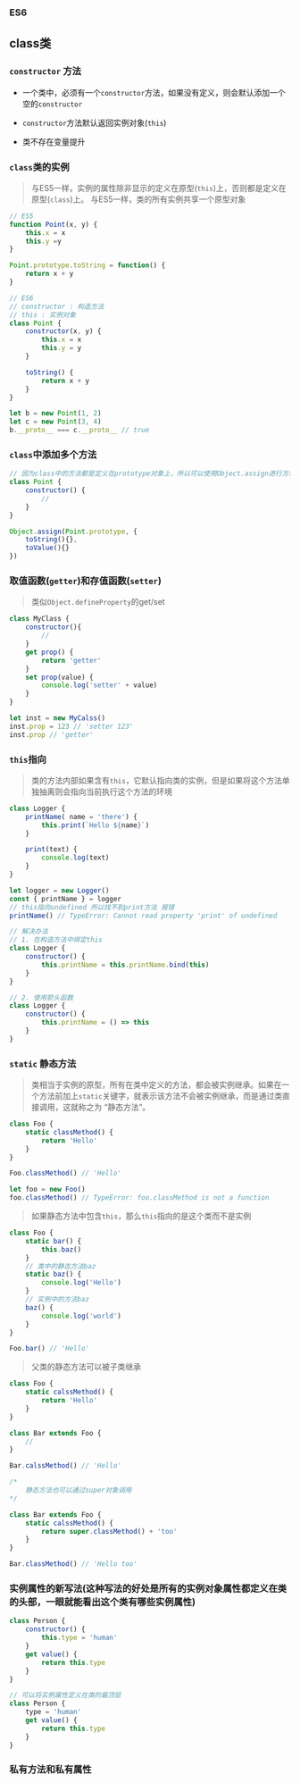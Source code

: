 ### ES6

## class类

### `constructor` 方法

- 一个类中，必须有一个`constructor`方法，如果没有定义，则会默认添加一个空的`constructor`

- `constructor`方法默认返回实例对象(`this`)

- 类不存在变量提升

### `class`类的实例

> 与ES5一样，实例的属性除非显示的定义在原型(`this`)上，否则都是定义在原型(`class`)上。
与ES5一样，类的所有实例共享一个原型对象

```js
// ES5
function Point(x, y) {
    this.x = x 
    this.y =y
}

Point.prototype.toString = function() {
    return x + y
}

// ES6 
// constructor : 构造方法
// this : 实例对象
class Point {
    constructor(x, y) {
        this.x = x
        this.y = y
    }

    toString() {
        return x + y
    }
}

let b = new Point(1, 2)
let c = new Point(3, 4)
b.__proto__ === c.__proto__ // true
```

### `class`中添加多个方法

```js
// 因为class中的方法都是定义在prototype对象上，所以可以使用Object.assign进行方法合并
class Point {
    constructor() { 
        //
    }
}

Object.assign(Point.prototype, {
    toString(){},
    toValue(){}
})
```

### 取值函数(`getter`)和存值函数(`setter`)

> 类似`Object.defineProperty`的get/set

```js
class MyClass { 
    constructor(){
        //
    }
    get prop() {
        return 'getter'
    }
    set prop(value) {
        console.log('setter' + value)
    }
}

let inst = new MyCalss()
inst.prop = 123 // 'setter 123'
inst.prop // 'getter'
```

### `this`指向

> 类的方法内部如果含有`this`，它默认指向类的实例，但是如果将这个方法单独抽离则会指向当前执行这个方法的环境

```js
class Logger {
    printName( name = 'there') {
        this.print(`Hello ${name}`)
    }

    print(text) {
        console.log(text)
    }
}

let logger = new Logger()
const { printName } = logger
// this指向undefined 所以找不到print方法 报错
printName() // TypeError: Cannot read property 'print' of undefined

// 解决办法
// 1. 在构造方法中绑定this
class Logger {
    constructor() {
        this.printName = this.printName.bind(this)
    }
}

// 2. 使用箭头函数
class Logger {
    constructor() {
        this.printName = () => this
    }
}

```

### `static` 静态方法

> 类相当于实例的原型，所有在类中定义的方法，都会被实例继承。如果在一个方法前加上`static`关键字，就表示该方法不会被实例继承，而是通过类直接调用，这就称之为 “静态方法”。

```js
class Foo {
    static classMethod() {
        return 'Hello'
    }
}

Foo.classMethod() // 'Hello'

let foo = new Foo()
foo.classMethod() // TypeError: foo.classMethod is not a function
```

> 如果静态方法中包含`this`，那么`this`指向的是这个类而不是实例

```js
class Foo {
    static bar() {
        this.baz()
    }
    // 类中的静态方法baz
    static baz() {
        console.log('Hello')
    }
    // 实例中的方法baz
    baz() {
        console.log('world')
    }
}

Foo.bar() // 'Hello'
```

> 父类的静态方法可以被子类继承

```js
class Foo {
    static calssMethod() {
        return 'Hello'
    }
}

class Bar extends Foo {
    //
}

Bar.calssMethod() // 'Hello'

/*
    静态方法也可以通过super对象调用
*/

class Bar extends Foo {
    static calssMethod() {
        return super.classMethod() + 'too'
    }
}

Bar.classMethod() // 'Hello too'
```

### 实例属性的新写法(这种写法的好处是所有的实例对象属性都定义在类的头部，一眼就能看出这个类有哪些实例属性)

```js
class Person {
    constructor() {
        this.type = 'human'
    }
    get value() {
        return this.type
    }
}

// 可以将实例属性定义在类的最顶层
class Person {
    type = 'human'
    get value() {
        return this.type
    }
}
```

### 私有方法和私有属性

```js

```